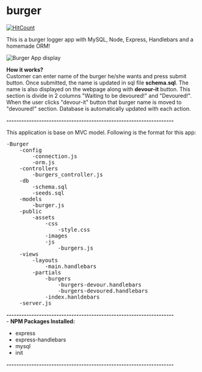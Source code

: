 # burger
[![HitCount](http://hits.dwyl.io/anumasif1/burger.svg)](http://hits.dwyl.io/anumasif1/burger)

This is a burger logger app with MySQL, Node, Express, Handlebars and a homemade ORM!

![Burger App display](webpage.png)

**How it works?**\
Customer can enter name of the burger he/she wants and press submit button. Once submitted, the name is updated in sql file **schema.sql**. The name is also displayed on the webpage along with **devour-it** button. This section is divide in 2 columns "Waiting to be devoured!" and "Devoured!". When the user clicks "devour-it" button that burger name is moved to "devoured!" section. Database is automatically updated with each action.  

**-------------------------------------------------------------------**

This application is base on MVC model. Following is the format for this app:

<pre>
-Burger
    -config
        -connection.js
        -orm.js
    -controllers
        -burgers_controller.js
    -db
        -schema.sql
        -seeds.sql
    -models
        -burger.js
    -public
        -assets
            -css
                -style.css
            -images
            -js
                -burgers.js
    -views
        -layouts
            -main.handlebars
        -partials
            -burgers
                -burgers-devour.handlebars
                -burgers-devoured.handlebars
            -index.hanldebars
    -server.js
</pre>
**-------------------------------------------------------------------**\
        -
**NPM Packages Installed:**
* express
* express-handlebars
* mysql
* init

**-------------------------------------------------------------------**

